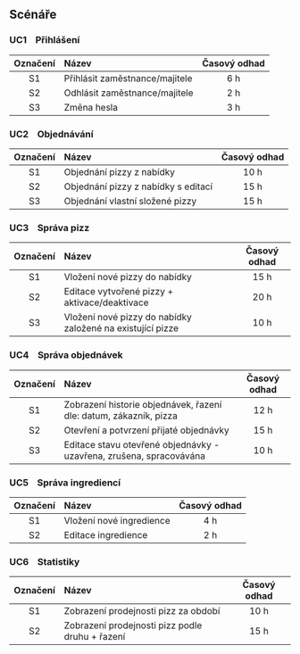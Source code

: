 ## Scénáře

### UC1 &nbsp;&nbsp;  Přihlášení
| Označení  | Název  | Časový odhad  |
|:---:|:---|:---:|
|  S1 | Přihlásit zaměstnance/majitele  |  6 h |
|  S2 | Odhlásit zaměstnance/majitele  |  2 h | 
|  S3 | Změna hesla  |  3 h | 

### UC2 &nbsp;&nbsp; Objednávání

| Označení  | Název  | Časový odhad  |
|:---:|:---|:---:|
|  S1 | Objednání pizzy z nabídky  | 10 h |
|  S2 | Objednání pizzy z nabídky s editací  | 15 h | 
|  S3 | Objednání vlastní složené pizzy  | 15 h | 

### UC3 &nbsp;&nbsp; Správa pizz

| Označení  | Název  | Časový odhad  |
|:---:|:---|:---:|
|  S1 | Vložení nové pizzy do nabídky  | 15 h |
|  S2 | Editace vytvořené pizzy + aktivace/deaktivace  | 20 h | 
|  S3 | Vložení nové pizzy do nabídky založené na existující pizze  | 10 h | 

### UC4 &nbsp;&nbsp; Správa objednávek

| Označení  | Název  | Časový odhad  |
|:---:|:---|:---:|
|  S1 | Zobrazení historie objednávek, řazení dle: datum, zákazník, pizza | 12 h |
|  S2 | Otevření a potvrzení přijaté objednávky  | 15 h | 
|  S3 | Editace stavu otevřené objednávky - uzavřena, zrušena, spracovávána | 10 h |

### UC5 &nbsp;&nbsp; Správa ingrediencí

| Označení  | Název  | Časový odhad  |
|:---:|:---|:---:|
|  S1 | Vložení nové ingredience  | 4 h |
|  S2 | Editace ingredience  | 2 h | 

### UC6 &nbsp;&nbsp; Statistiky

| Označení  | Název  | Časový odhad  |
|:---:|:---|:---:|
|  S1 | Zobrazení prodejnosti pizz za období  | 10 h |
|  S2 | Zobrazení prodejnosti pizz podle druhu + řazení  | 15 h | 
